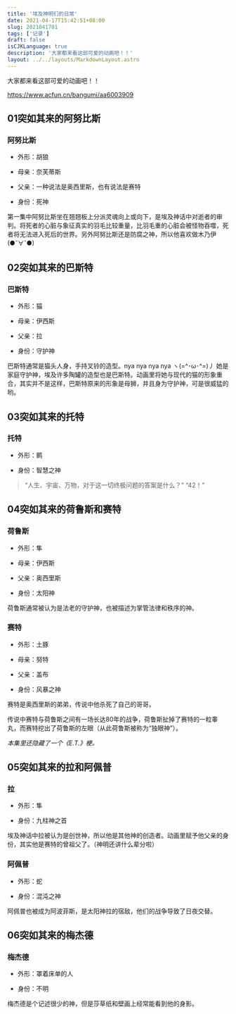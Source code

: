 ```yaml
---
title: '埃及神明们的日常'
date: 2021-04-17T15:42:51+08:00
slug: 2021041701
tags: ['记录']
draft: false
isCJKLanguage: true
description: '大家都来看这部可爱的动画吧！！'
layout: ../../layouts/MarkdownLayout.astro
---
```


大家都来看这部可爱的动画吧！！

<https://www.acfun.cn/bangumi/aa6003909>

## 01突如其来的阿努比斯

### 阿努比斯

* 外形：胡狼

* 母亲：奈芙蒂斯

* 父亲：一种说法是奥西里斯，也有说法是赛特

* 身份：死神

第一集中阿努比斯坐在翘翘板上分派灵魂向上或向下，是埃及神话中对逝者的审判。将死者的心脏与象征真实的羽毛比较重量，比羽毛重的心脏会被怪物吞噬，死者将无法进入死后的世界。另外阿努比斯还是防腐之神，所以他喜欢做木乃伊(●ˇ∀ˇ●)

## 02突如其来的巴斯特

### 巴斯特

* 外形：猫

* 母亲：伊西斯

* 父亲：拉

* 身份：守护神

巴斯特通常是猫头人身，手持叉铃的造型。nya nya nya nya ヽ(=^･ω･^=)丿 她是家庭守护神，埃及许多陶罐的造型也是巴斯特。动画里将她与现代的猫的形象重合，其实并不是这样，巴斯特原来的形象是母狮，并且身为守护神，可是很威猛的哟。

## 03突如其来的托特

### 托特

* 外形：鹮

* 身份：智慧之神

> “人生、宇宙、万物，对于这一切终极问题的答案是什么？”
> “42！”

## 04突如其来的荷鲁斯和赛特

### 荷鲁斯

* 外形：隼

* 母亲：伊西斯

* 父亲：奥西里斯

* 身份：太阳神

荷鲁斯通常被认为是法老的守护神，也被描述为掌管法律和秩序的神。

### 赛特

* 外形：土豚

* 母亲：努特

* 父亲：盖布

* 身份：风暴之神

赛特是奥西里斯的弟弟，传说中他杀死了自己的哥哥。

传说中赛特与荷鲁斯之间有一场长达80年的战争，荷鲁斯扯掉了赛特的一粒睾丸，而赛特挖出了荷鲁斯的左眼（从此荷鲁斯被称为“独眼神”）。

*本集里还隐藏了一个《E.T.》梗。*

## 05突如其来的拉和阿佩普

### 拉

* 外形：隼

* 身份：九柱神之首

埃及神话中拉被认为是创世神，所以他是其他神的创造者。动画里赋予他父亲的身份，其实他是赛特的曾祖父了。（神明还讲什么辈分啦）

### 阿佩普

* 外形：蛇

* 身份：混沌之神

阿佩普也被成为阿波菲斯，是太阳神拉的宿敌，他们的战争导致了日夜交替。

## 06突如其来的梅杰德

### 梅杰德

* 外形：罩着床单的人

* 身份：不明

梅杰德是个记述很少的神，但是莎草纸和壁画上经常能看到他的身影。

